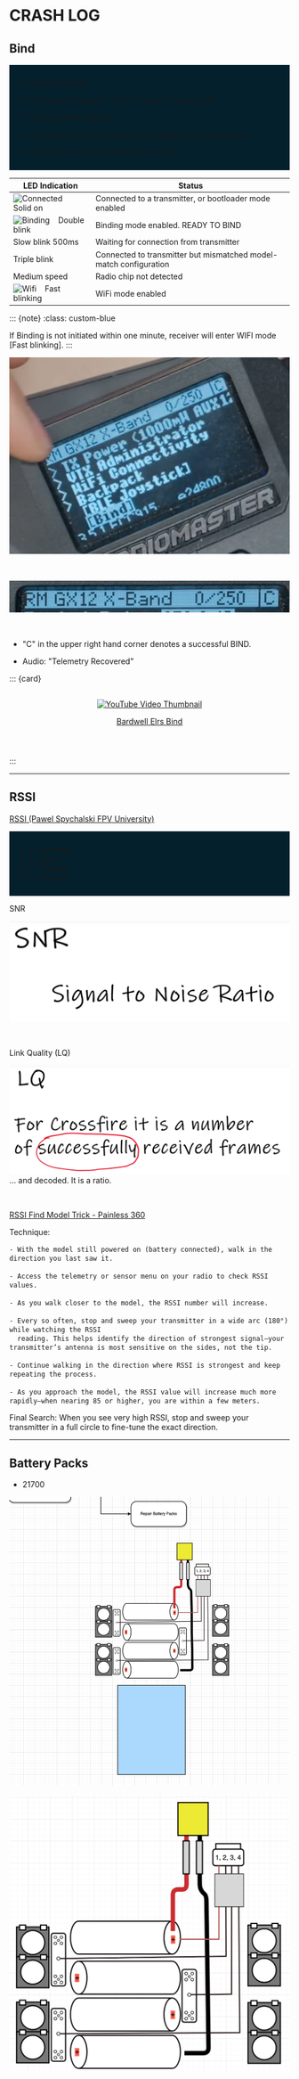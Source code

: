 # CRASH LOG

## Bind




<div class="admonition note" name="html-admonition" style="background: #04202d; padding: 10px; text-align: left;">

1. Power On Radio.
1. On <span class="blue">Radio</span>: Long press: 'Sys' > Tools => Express LRS

1. Find and Select <span class="blue">[Bind].</span>

1. Put <span class="amber">Receiver</span> into Bind Mode by Unplugging and Plugging <span class="amber">3x</span>.  

1. On <span class="amber">Receiver</span>, look for Double Blink state.

</div> 

<!-- Receiver LED Status Table -->
<div class="my-table-wrapper">

| LED Indication                                                                          | Status                                              |
|-----------------------------------------------------------------------------------------|-----------------------------------------------------|
| ![Connected](https://www.expresslrs.org/assets/images/LED_ON.gif) &nbsp;&nbsp; Solid on | Connected to a transmitter, or bootloader mode enabled |
| ![Binding](https://www.expresslrs.org/assets/images/LEDSEQ_BINDING_10_10_10_100.gif) &nbsp;&nbsp; Double blink       | Binding mode enabled. <span class="amber">READY TO BIND</span>                          |
| Slow blink 500ms   | Waiting for connection from transmitter            |
| Triple blink       | Connected to transmitter but mismatched model-match configuration |
| Medium speed       | Radio chip not detected                            |
| ![Wifi](https://www.expresslrs.org/assets/images/LEDSEQ_WIFI_UPDATE_2_3.gif) &nbsp;&nbsp; Fast blinking      | WiFi mode enabled                                  |

</div>
<!-- End Table -->



::: {note}
:class: custom-blue

If Binding is not initiated within one minute, receiver will enter WIFI mode [Fast blinking].
:::

![Bind Connect](Images/Receiver/Bind-Connect-C.png)

<br>

![C](Images/Receiver/Bind-Connect-C-cu.png)

<br>

<div class="bg-highlight">

- "C" in the upper right hand corner denotes a successful BIND.  

- Audio: "Telemetry Recovered" 

</div>


<p></p>
<p></p>


::: {card}
<div id=Vid-Link name="Vid-Link" style="padding: 15px 15px 40px 15px; text-align: center;">

<div class="bg-highlight">

  <a href="https://www.youtube.com/watch?v=N0ajKoef3qs" target="_blank" rel="noopener noreferrer">
    <img src="https://img.youtube.com/vi/N0ajKoef3qs/maxresdefault.jpg" alt="YouTube Video Thumbnail" />
  </a>

  <u>[Bardwell Elrs Bind](https://www.youtube.com/watch?v=N0ajKoef3qs)</u>

</div>

</div>
:::

---

## RSSI

[RSSI (Pawel Spychalski FPV University)](https://youtu.be/XyIDTHIFjV0)

<div class="admonition note" name="html-admonition" style="background: #04202d; padding: 10px; text-align: left;">

  - R: Received
  - S: Signal
  - S: Strength
  - I: Indication

</div>

SNR

![Snr](./Images/Receiver/SNR-Signal_To_Noise.png)

<br>

Link Quality (LQ)

![Link Quality](./Images/Receiver/Link_Quality.png)
... and decoded. It is a ratio.  

<br>

[RSSI Find Model Trick - Painless 360](https://youtu.be/diuxIwViSnY?t=179)

Technique:

    - With the model still powered on (battery connected), walk in the direction you last saw it.

    - Access the telemetry or sensor menu on your radio to check RSSI values.

    - As you walk closer to the model, the RSSI number will increase.

    - Every so often, stop and sweep your transmitter in a wide arc (180°) while watching the RSSI   
      reading. This helps identify the direction of strongest signal—your transmitter’s antenna is most sensitive on the sides, not the tip.

    - Continue walking in the direction where RSSI is strongest and keep repeating the process.

    - As you approach the model, the RSSI value will increase much more rapidly—when nearing 85 or higher, you are within a few meters.

Final Search: When you see very high RSSI, stop and sweep your transmitter in a full circle to fine-tune the exact direction.

---

## Battery Packs

- 21700

![Diagram](./Images/Battery_Pack/Diagram-21700.png)

<bt>

![Diagram Close Up](./Images/Battery_Pack/Diagram_Battery_Pack_CU.png)